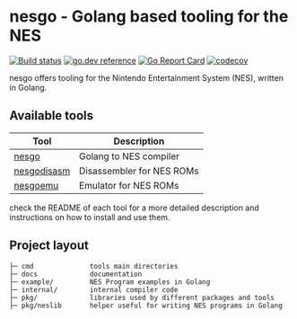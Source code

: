# nesgo - Golang based tooling for the NES

[![Build status](https://github.com/retroenv/nesgo/actions/workflows/go.yaml/badge.svg?branch=main)](https://github.com/retroenv/nesgo/actions)
[![go.dev reference](https://img.shields.io/badge/go.dev-reference-007d9c?logo=go&logoColor=white&style=flat-square)](https://pkg.go.dev/github.com/retroenv/nesgo)
[![Go Report Card](https://goreportcard.com/badge/github.com/retroenv/nesgo)](https://goreportcard.com/report/github.com/retroenv/nesgo)
[![codecov](https://codecov.io/gh/retroenv/nesgo/branch/main/graph/badge.svg?token=NS5UY28V3A)](https://codecov.io/gh/retroenv/nesgo)

nesgo offers tooling for the Nintendo Entertainment System (NES), written in Golang.

## Available tools

| Tool            | Description |
|-----------------| --- |
| [nesgo](https://github.com/retroenv/nesgo/tree/main/cmd/nesgo) | Golang to NES compiler |
| [nesgodisasm](https://github.com/retroenv/nesgo/tree/main/cmd/nesgodisasm) | Disassembler for NES ROMs |
| [nesgoemu](https://github.com/retroenv/nesgo/tree/main/cmd/nesgoemu) | Emulator for NES ROMs |

check the README of each tool for a more detailed description and instructions on how to install and use them.

## Project layout

    ├─ cmd              tools main directories
    ├─ docs             documentation
    ├─ example/         NES Program examples in Golang
    ├─ internal/        internal compiler code
    ├─ pkg/             libraries used by different packages and tools
    ├─ pkg/neslib       helper useful for writing NES programs in Golang
